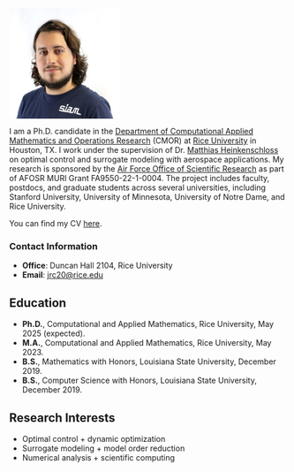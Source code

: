 <img align="center" width="200" height="200" src="photo.png">

I am a Ph.D. candidate in the
[Department of Computational Applied Mathematics and Operations Research](https://cmor.rice.edu/) (CMOR) at 
[Rice University](https://www.rice.edu/) in Houston, TX. I work under the supervision of Dr. [Matthias Heinkenschloss](https://www.caam.rice.edu/~heinken/)
on optimal control and surrogate modeling with aerospace applications. My research is sponsored by the 
[Air Force Office of Scientific Research](https://www.afrl.af.mil/AFOSR/) as part of AFOSR MURI Grant FA9550-22-1-0004. The project includes faculty, postdocs, and graduate students across several universities, including Stanford University, University of Minnesota, University of Notre Dame, and Rice University.

You can find my CV [here](CV.pdf).

### Contact Information 
- **Office**: Duncan Hall 2104, Rice University
- **Email**: jrc20@rice.edu

## Education 
- **Ph.D.**, Computational and Applied Mathematics, Rice University, May 2025 (expected).
- **M.A.**, Computational and Applied Mathematics, Rice University, May 2023.
- **B.S.**, Mathematics with Honors, Louisiana State University, December 2019.
- **B.S.**, Computer Science with Honors, Louisiana State University, December 2019.

## Research Interests
- Optimal control + dynamic optimization
- Surrogate modeling + model order reduction
- Numerical analysis + scientific computing
